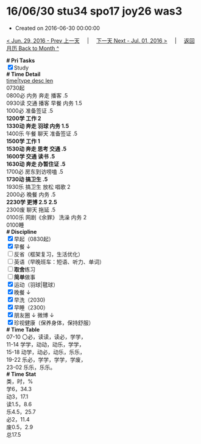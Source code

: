 # 16/06/30 stu34 spo17 joy26 was3

- Created on 2016-06-30 00:00:00

[< Jun. 29, 2016 - Prev 上一天](_archived/lifelogs/2016/06/d29.md) &nbsp; &nbsp; | &nbsp; &nbsp; [下一天 Next - Jul. 01, 2016 >](_archived/lifelogs/2016/07/d01.md) &nbsp; &nbsp; |  &nbsp; &nbsp; [返回月历 Back to Month ^](_archived/lifelogs/2016/06/index.md)
<br/><div><b># Pri Tasks</b></div><div><input checked="true" type="checkbox"/>Study</div><div><b># Time Detail</b></div><div><u>time|type desc len</u></div><div>0730起</div><div>0800必 内务 奔走 播客 .5</div><div>0930读 交通 播客 早餐 内务 1.5</div><div>1000必 准备签证 .5</div><div><b>1200学 工作 2</b></div><div><b>1330动 奔走 羽球 内务 1.5</b></div><div>1400乐 午餐 聊天 准备签证 .5</div><div><b>1500学 工作 1</b></div><div><b>1530动 奔走 思考 交通 .5</b></div><div><b>1600学 交通 读书 .5</b></div><div><b>1630动 奔走 办暂住证 .5</b></div><div>1700必 房东到访唠嗑 .5</div><div><b>1730动 搞卫生 .5</b></div><div>1930乐 搞卫生 放松 唱歌 2</div><div>2000必 晚餐 内务 .5</div><div><b>2230学 更博 2.5</b> <b>2.5</b></div><div>2300废 聊天 拖延 .5</div><div>0100乐 网剧《余罪》 洗澡 内务 2</div><div>0100睡</div><div><b># Discipline</b></div><div><input checked="true" type="checkbox"/>早起（0830起）</div><div><input checked="true" type="checkbox"/>早餐 ↓</div><div><input type="checkbox"/>反省（框架复习，生活优化）</div><div><input type="checkbox"/>英语（早晚班车：短语、听力、单词）</div><div><input type="checkbox"/><b>取舍</b>练习</div><div><input type="checkbox"/><b>简单</b>做事</div><div><input checked="true" type="checkbox"/>运动（羽球|毽球）</div><div><input checked="true" type="checkbox"/>晚餐 ↓</div><div><input checked="true" type="checkbox"/>早洗（2030)</div><div><input checked="true" type="checkbox"/>早睡（2300）</div><div><input checked="true" type="checkbox"/>朋友圈 ↓ 微博 ↓</div><div><input checked="true" type="checkbox"/>珍视健康（保养身体，保持舒服）</div><div><b># Time Table</b></div><div>07-10 〇必，读读，读必，学学，</div><div>11-14 学学，动动，动乐，学学，</div><div>15-18 动学，动必，动乐，乐乐，</div><div>19-22 乐必，学学，学学，学废，</div><div>23-02 乐乐，乐乐。</div><div><b># Time Stat</b></div><div>类，时，%</div><div>学6，34.3</div><div>动3，17.1</div><div>读1.5，8.6</div><div>乐4.5，25.7</div><div>必2，11.4</div><div>废0.5，2.9</div><div>总17.5</div>
